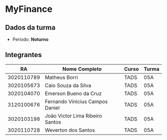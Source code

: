 # MyFinance

## Dados da turma

* Período: <b>Noturno</b>

## Integrantes
|         RA          | Nome Completo  | Curso |          Turma          |
| --------------- | --------------------- | ------- | ------------------- |
| 3020110789 | Matheus Borri | TADS | 05A |
| 3020105673 | Caio Souza da Silva | TADS | 05A |
| 3020104070 | Emerson Bueno da Cruz | TADS | 05A |
| 3120100676 | Fernando Vinicius  Campos Daniel | TADS | 05A |
| 3020103198 | João Victor Lima Ribeiro Santos | TADS | 05A |
| 3020110728 | Weverton dos Santos | TADS | 05A |
